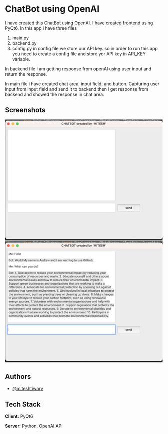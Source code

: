
# ChatBot using OpenAI

I have created this ChatBot using OpenAI.
I have created frontend using PyQt6. In this app i have three files 
1. main.py
2. backend.py
3. config.py
in config file we store our API key. so in order to run this app you need to create a config file and store yor API key in API_KEY variable.

In backend file i am getting response from openAI using user input and return the response.

In main file i have created chat area, input field, and button. Capturing user input from input field and send it to backend then i get response from backend and showed the response in chat area.

## Screenshots

![App Screenshot](https://github.com/miteshtiwary123/ChatBot/blob/master/images/Screenshot1.png)
![App Screenshot](https://github.com/miteshtiwary123/ChatBot/blob/master/images/Screenshot2.png)

## Authors

- [@miteshtiwary](https://www.github.com/miteshtiwary123)


## Tech Stack

**Client:** PyQt6

**Server:** Python, OpenAI API
